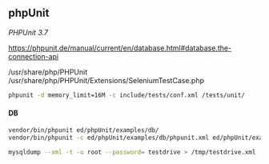 phpUnit
-
*PHPUnit 3.7*

https://phpunit.de/manual/current/en/database.html#database.the-connection-api

/usr/share/php/PHPUnit
/usr/share/php/PHPUnit/Extensions/SeleniumTestCase.php

````sh
phpunit -d memory_limit=16M -c include/tests/conf.xml /tests/unit/
````

#### DB
````sh
vendor/bin/phpunit ed/phpUnit/examples/db/
vendor/bin/phpunit -c ed/phpUnit/examples/db/phpunit.xml ed/phpUnit/examples/db/

mysqldump --xml -t -u root --password= testdrive > /tmp/testdrive.xml
````
